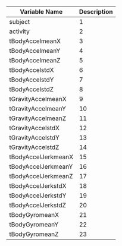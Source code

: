 Variable Name  | Description
--------------|------------
subject | 1    
activity | 2 
tBodyAccelmeanX | 3
tBodyAccelmeanY | 4           
tBodyAccelmeanZ | 5           
tBodyAccelstdX | 6          
tBodyAccelstdY | 7              
tBodyAccelstdZ |8             
tGravityAccelmeanX | 9           
tGravityAccelmeanY | 10            
tGravityAccelmeanZ | 11          
tGravityAccelstdX | 12            
tGravityAccelstdY | 13             
tGravityAccelstdZ | 14             
tBodyAccelJerkmeanX | 15        
tBodyAccelJerkmeanY | 16          
tBodyAccelJerkmeanZ | 17      
tBodyAccelJerkstdX | 18       
tBodyAccelJerkstdY | 19      
tBodyAccelJerkstdZ | 20      
tBodyGyromeanX | 21    
tBodyGyromeanY | 22           
tBodyGyromeanZ | 23          
